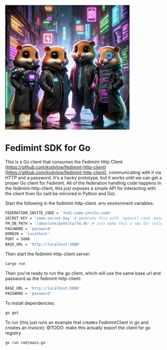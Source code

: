 <img src="assets/fedimint-gophers.png" width="400px" />

# Fedimint SDK for Go

This is a Go client that consumes the Fedimint Http Client (https://github.com/kodylow/fedimint-http-client)[https://github.com/kodylow/fedimint-http-client], communicating with it via HTTP and a password. It's a hacky prototype, but it works until we can get a proper Go client for Fedimint. All of the federation handling code happens in the fedimint-http-client, this just exposes a simple API for interacting with the client from Go (will be mirrored in Python and Go).

Start the following in the fedimint-http-client .env environment variables:

```bash
FEDERATION_INVITE_CODE = 'fed1-some-invite-code'
SECRET_KEY = 'some-secret-key' # generate this with `openssl rand -base64 32`
FM_DB_PATH = '/absolute/path/to/fm.db' # just make this a new dir called `fm_db` in the root of the fedimint-http-client and use the absolute path to thatm it'll create the db file for you on startup
PASSWORD = 'password'
DOMAIN = 'localhost'
PORT = 5000
BASE_URL = 'http://localhost:5000'
```

Then start the fedimint-http-client server:

```bash
cargo run
```

Then you're ready to run the go client, which will use the same base url and password as the fedimint-http-client:

```bash
BASE_URL = 'http://localhost:5000'
PASSWORD = 'password'
```

To install dependencies:
```bash
go get
```

To run (this just runs an example that creates FedimintClient in go and creates an invoice):
@TODO: make this actually export the client for go registry

```bash
go run cmd/main.go
```
